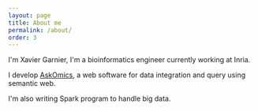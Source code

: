 ```yaml
---
layout: page
title: About me
permalink: /about/
order: 3
---
```


I'm Xavier Garnier, I'm a bioinformatics engineer currently working at Inria.

I develop [AskOmics](https://github.com/askomics/askomics), a web software for data integration and query using semantic web.

I'm also writing Spark program to handle big data.
